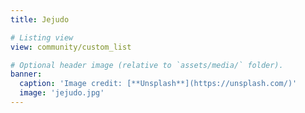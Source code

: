 ```yaml
---
title: Jejudo

# Listing view
view: community/custom_list

# Optional header image (relative to `assets/media/` folder).
banner:
  caption: 'Image credit: [**Unsplash**](https://unsplash.com/)'
  image: 'jejudo.jpg'
---
```


<!-- *출처: [Unsplash](https://unsplash.com/ko/%EC%82%AC%EC%A7%84/%EB%B0%B0%EA%B2%BD%EC%97%90-%EA%B1%B4%EB%AC%BC%EC%9D%B4-%EC%9E%88%EB%8A%94-%ED%91%B8%EB%A5%B8-%EC%9E%94%EB%94%94%EC%9D%98-%EB%84%93%EC%9D%80-%EB%93%A4%ED%8C%90-09jhx_ZPcLU)* -->
